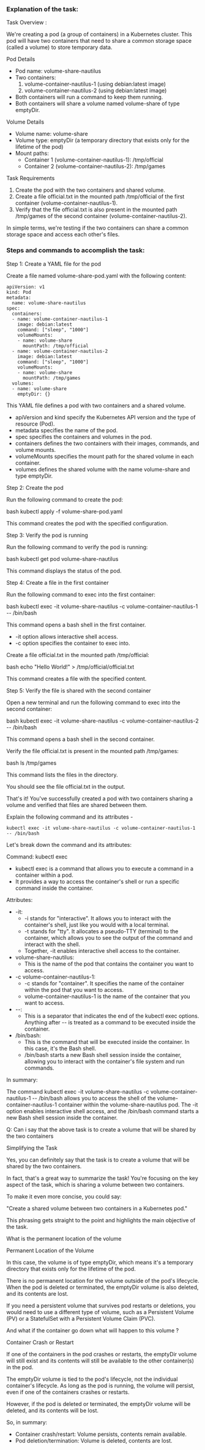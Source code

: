 ### Explanation of the task:

Task Overview :

We're creating a pod (a group of containers) in a Kubernetes cluster. This pod will have two containers that need to share a common storage space (called a volume) to store temporary data.

Pod Details

- Pod name: volume-share-nautilus
- Two containers:
    1. volume-container-nautilus-1 (using debian:latest image)
    2. volume-container-nautilus-2 (using debian:latest image)
- Both containers will run a command to keep them running.
- Both containers will share a volume named volume-share of type emptyDir.

Volume Details

- Volume name: volume-share
- Volume type: emptyDir (a temporary directory that exists only for the lifetime of the pod)
- Mount paths:
    - Container 1 (volume-container-nautilus-1): /tmp/official
    - Container 2 (volume-container-nautilus-2): /tmp/games

Task Requirements

1. Create the pod with the two containers and shared volume.
2. Create a file official.txt in the mounted path /tmp/official of the first container (volume-container-nautilus-1).
3. Verify that the file official.txt is also present in the mounted path /tmp/games of the second container (volume-container-nautilus-2).

In simple terms, we're testing if the two containers can share a common storage space and access each other's files.



### Steps and commands to accomplish the task:

Step 1: Create a YAML file for the pod

Create a file named volume-share-pod.yaml with the following content:
```
apiVersion: v1
kind: Pod
metadata:
  name: volume-share-nautilus
spec:
  containers:
  - name: volume-container-nautilus-1
    image: debian:latest
    command: ["sleep", "1000"]
    volumeMounts:
    - name: volume-share
      mountPath: /tmp/official
  - name: volume-container-nautilus-2
    image: debian:latest
    command: ["sleep", "1000"]
    volumeMounts:
    - name: volume-share
      mountPath: /tmp/games
  volumes:
  - name: volume-share
    emptyDir: {}
```
This YAML file defines a pod with two containers and a shared volume.

- apiVersion and kind specify the Kubernetes API version and the type of resource (Pod).
- metadata specifies the name of the pod.
- spec specifies the containers and volumes in the pod.
- containers defines the two containers with their images, commands, and volume mounts.
- volumeMounts specifies the mount path for the shared volume in each container.
- volumes defines the shared volume with the name volume-share and type emptyDir.

Step 2: Create the pod

Run the following command to create the pod:

bash
kubectl apply -f volume-share-pod.yaml

This command creates the pod with the specified configuration.

Step 3: Verify the pod is running

Run the following command to verify the pod is running:

bash
kubectl get pod volume-share-nautilus

This command displays the status of the pod.

Step 4: Create a file in the first container

Run the following command to exec into the first container:

bash
kubectl exec -it volume-share-nautilus -c volume-container-nautilus-1 -- /bin/bash

This command opens a bash shell in the first container.

- -it option allows interactive shell access.
- -c option specifies the container to exec into.

Create a file official.txt in the mounted path /tmp/official:

bash
echo "Hello World!" > /tmp/official/official.txt

This command creates a file with the specified content.

Step 5: Verify the file is shared with the second container

Open a new terminal and run the following command to exec into the second container:

bash
kubectl exec -it volume-share-nautilus -c volume-container-nautilus-2 -- /bin/bash

This command opens a bash shell in the second container.

Verify the file official.txt is present in the mounted path /tmp/games:

bash
ls /tmp/games

This command lists the files in the directory.

You should see the file official.txt in the output.

That's it! You've successfully created a pod with two containers sharing a volume and verified that files are shared between them.

Explain the following command and its attributes -

`kubectl exec -it volume-share-nautilus -c volume-container-nautilus-1 -- /bin/bash`

Let's break down the command and its attributes:

Command: kubectl exec

- kubectl exec is a command that allows you to execute a command in a container within a pod.
- It provides a way to access the container's shell or run a specific command inside the container.

Attributes:

- -it:
    - -i stands for "interactive". It allows you to interact with the container's shell, just like you would with a local terminal.
    - -t stands for "tty". It allocates a pseudo-TTY (terminal) to the container, which allows you to see the output of the command and interact with the shell.
    - Together, -it enables interactive shell access to the container.
- volume-share-nautilus:
    - This is the name of the pod that contains the container you want to access.
- -c volume-container-nautilus-1:
    - -c stands for "container". It specifies the name of the container within the pod that you want to access.
    - volume-container-nautilus-1 is the name of the container that you want to access.
- --:
    - This is a separator that indicates the end of the kubectl exec options. Anything after -- is treated as a command to be executed inside the container.
- /bin/bash:
    - This is the command that will be executed inside the container. In this case, it's the Bash shell.
    - /bin/bash starts a new Bash shell session inside the container, allowing you to interact with the container's file system and run commands.

In summary:

The command kubectl exec -it volume-share-nautilus -c volume-container-nautilus-1 -- /bin/bash allows you to access the shell of the volume-container-nautilus-1 container within the volume-share-nautilus pod. The -it option enables interactive shell access, and the /bin/bash command starts a new Bash shell session inside the container.


Q: Can i say that the above task is to create a volume that will be shared by the two containers


Simplifying the Task

Yes, you can definitely say that the task is to create a volume that will be shared by the two containers.

In fact, that's a great way to summarize the task! You're focusing on the key aspect of the task, which is sharing a volume between two containers.

To make it even more concise, you could say:

"Create a shared volume between two containers in a Kubernetes pod."

This phrasing gets straight to the point and highlights the main objective of the task.


What is the permanent location of the volume

Permanent Location of the Volume

In this case, the volume is of type emptyDir, which means it's a temporary directory that exists only for the lifetime of the pod.

There is no permanent location for the volume outside of the pod's lifecycle. When the pod is deleted or terminated, the emptyDir volume is also deleted, and its contents are lost.

If you need a persistent volume that survives pod restarts or deletions, you would need to use a different type of volume, such as a Persistent Volume (PV) or a StatefulSet with a Persistent Volume Claim (PVC).


And what if the container go down what will happen to this volume ?

Container Crash or Restart

If one of the containers in the pod crashes or restarts, the emptyDir volume will still exist and its contents will still be available to the other container(s) in the pod.

The emptyDir volume is tied to the pod's lifecycle, not the individual container's lifecycle. As long as the pod is running, the volume will persist, even if one of the containers crashes or restarts.

However, if the pod is deleted or terminated, the emptyDir volume will be deleted, and its contents will be lost.

So, in summary:

- Container crash/restart: Volume persists, contents remain available.
- Pod deletion/termination: Volume is deleted, contents are lost.

